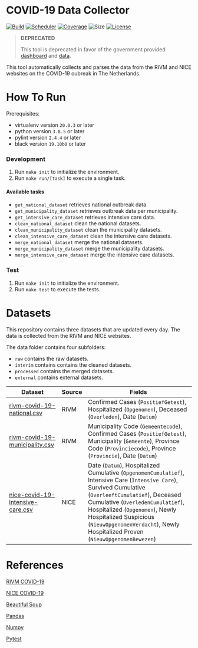 # COVID-19 Data Collector
[![Build](https://img.shields.io/github/workflow/status/tomdewildt/covid-19-data-collector/ci/master)](https://github.com/tomdewildt/covid-19-data-collector/actions?query=workflow%3Aci)
[![Scheduler](https://img.shields.io/github/workflow/status/tomdewildt/covid-19-data-collector/scheduler/master?label=scheduler)](https://github.com/tomdewildt/covid-19-data-collector/actions?query=workflow%3Ascheduler)
[![Coverage](https://img.shields.io/codecov/c/gh/tomdewildt/covid-19-data-collector)](https://codecov.io/gh/tomdewildt/covid-19-data-collector)
![Size](https://img.shields.io/github/repo-size/tomdewildt/covid-19-data-collector)
[![License](https://img.shields.io/github/license/tomdewildt/covid-19-data-collector)](https://github.com/tomdewildt/covid-19-data-collector/blob/master/LICENSE)

> **DEPRECATED**
> 
> This tool is deprecated in favor of the government provided [dashboard](https://coronadashboard.rijksoverheid.nl/) and [data](https://data.rivm.nl/covid-19/).

This tool automatically collects and parses the data from the RIVM and NICE websites on the COVID-19 oubreak in The Netherlands.

# How To Run

Prerequisites:
* virtualenv version ```20.0.3``` or later
* python version ```3.8.5``` or later
* pylint version ```2.4.4``` or later
* black version ```19.10b0``` or later

### Development

1. Run ```make init``` to initialize the environment.
2. Run ```make run/[task]``` to execute a single task.

#### Available tasks

* ```get_national_dataset``` retrieves national outbreak data.
* ```get_municipality_dataset``` retrieves outbreak data per municipality.
* ```get_intensive_care_dataset``` retrieves intensive care data.
* ```clean_national_dataset``` clean the national datasets.
* ```clean_municipality_dataset``` clean the municipality datasets.
* ```clean_intensive_care_dataset``` clean the intensive care datasets.
* ```merge_national_dataset``` merge the national datasets.
* ```merge_municipality_dataset``` merge the municipality datasets.
* ```merge_intensive_care_dataset``` merge the intensive care datasets.

### Test

1. Run ```make init``` to initialize the environment.
2. Run ```make test``` to execute the tests.

# Datasets

This repository contains three datasets that are updated every day. The data is collected from the RIVM and NICE websites.

The data folder contains four subfolders:

* `raw` contains the raw datasets.
* `interim` contains contains the cleaned datasets.
* `processed` contains the merged datasets.
* `external` contains external datasets.

| Dataset                                                                                                                                               | Source | Fields                                                                                                                                                                                                                                                                                                                                  |
| ----------------------------------------------------------------------------------------------------------------------------------------------------- | ------ | --------------------------------------------------------------------------------------------------------------------------------------------------------------------------------------------------------------------------------------------------------------------------------------------------------------------------------------- |
| [rivm-covid-19-national.csv](https://github.com/tomdewildt/covid-19-data-collector/blob/master/data/processed/rivm-covid-19-national.csv)             | RIVM   | Confirmed Cases (`PositiefGetest`), Hospitalized (`Opgenomen`), Deceased (`Overleden`), Date (`Datum`)                                                                                                                                                                                                                                  |
| [rivm-covid-19-municipality.csv](https://github.com/tomdewildt/covid-19-data-collector/blob/master/data/processed/rivm-covid-19-municipality.csv)     | RIVM   | Municipality Code (`Gemeentecode`), Confirmed Cases (`PositiefGetest`), Municipality (`Gemeente`), Province Code (`Provinciecode`), Province (`Provincie`), Date (`Datum`)                                                                                                                                                              |
| [nice-covid-19-intensive-care.csv](https://github.com/tomdewildt/covid-19-data-collector/blob/master/data/processed/nice-covid-19-intensive-care.csv) | NICE   | Date (`Datum`), Hospitalized Cumulative (`OpgenomenCumulatief`), Intensive Care (`Intensive Care`), Survived Cumulative (`OverleeftCumulatief`), Deceased Cumulative (`OverledenCumulatief`), Hospitalized (`Opgenomen`), Newly Hospitalized Suspicious (`NieuwOpgenomenVerdacht`), Newly Hospitalized Proven (`NieuwOpgenomenBewezen`) |

# References

[RIVM COVID-19](https://www.rivm.nl/coronavirus-covid-19/actueel)

[NICE COVID-19](https://www.stichting-nice.nl/)

[Beautiful Soup](https://www.crummy.com/software/BeautifulSoup/bs4/doc/)

[Pandas](https://pandas.pydata.org/)

[Numpy](https://numpy.org/)

[Pytest](https://docs.pytest.org/en/latest/)
